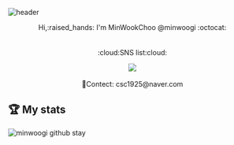 ![header](https://capsule-render.vercel.app/api?type=soft&color=gradient&height=300&section=header&text=Hello!%20minwoogi&fontSize=90&animation=twinkling)

 <div align = "center">Hi,:raised_hands: I'm MinWookChoo @minwoogi :octocat:</br></br></br></div>
  <div align = "center">:cloud:SNS list:cloud:</div>
  <p  align="center">
    <a href="https://www.instagram.com/minwuxk/" target="_blank"><img src="https://img.shields.io/badge/Instagram-E4405F?style=flat-square&logo=Instagram&logoColor=white"/></a>
    <br><br>
 📧Contect: csc1925@naver.com
 
   <br>
 
 ## 🏆 My stats
![minwoogi github stay](https://github-readme-stats.vercel.app/api?username=minwoogi&count_private=true&show_icons=true&theme=radical)

<br/>

</p>
  
